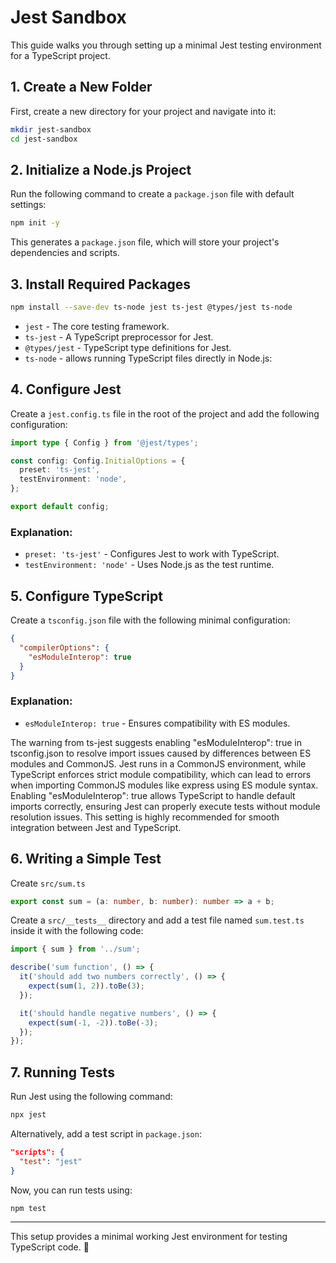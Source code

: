 # Jest Sandbox

This guide walks you through setting up a minimal Jest testing environment for a TypeScript project.

## 1. Create a New Folder

First, create a new directory for your project and navigate into it:

```sh
mkdir jest-sandbox
cd jest-sandbox
```

## 2. Initialize a Node.js Project

Run the following command to create a `package.json` file with default settings:

```sh
npm init -y
```

This generates a `package.json` file, which will store your project's dependencies and scripts.

## 3. Install Required Packages

```sh
npm install --save-dev ts-node jest ts-jest @types/jest ts-node
```

- `jest` - The core testing framework.
- `ts-jest` - A TypeScript preprocessor for Jest.
- `@types/jest` - TypeScript type definitions for Jest.
- `ts-node` - allows running TypeScript files directly in Node.js:

## 4. Configure Jest

Create a `jest.config.ts` file in the root of the project and add the following configuration:

```ts
import type { Config } from '@jest/types';

const config: Config.InitialOptions = {
  preset: 'ts-jest',
  testEnvironment: 'node',
};

export default config;
```

### Explanation:

- `preset: 'ts-jest'` - Configures Jest to work with TypeScript.
- `testEnvironment: 'node'` - Uses Node.js as the test runtime.

## 5. Configure TypeScript

Create a `tsconfig.json` file with the following minimal configuration:

```json
{
  "compilerOptions": {
    "esModuleInterop": true
  }
}
```

### Explanation:

- `esModuleInterop: true` - Ensures compatibility with ES modules.

The warning from ts-jest suggests enabling "esModuleInterop": true in tsconfig.json to resolve import issues caused by differences between ES modules and CommonJS. Jest runs in a CommonJS environment, while TypeScript enforces strict module compatibility, which can lead to errors when importing CommonJS modules like express using ES module syntax. Enabling "esModuleInterop": true allows TypeScript to handle default imports correctly, ensuring Jest can properly execute tests without module resolution issues. This setting is highly recommended for smooth integration between Jest and TypeScript.

## 6. Writing a Simple Test

Create `src/sum.ts`

```ts
export const sum = (a: number, b: number): number => a + b;
```

Create a `src/__tests__` directory and add a test file named `sum.test.ts` inside it with the following code:

```ts
import { sum } from '../sum';

describe('sum function', () => {
  it('should add two numbers correctly', () => {
    expect(sum(1, 2)).toBe(3);
  });

  it('should handle negative numbers', () => {
    expect(sum(-1, -2)).toBe(-3);
  });
});
```

## 7. Running Tests

Run Jest using the following command:

```sh
npx jest
```

Alternatively, add a test script in `package.json`:

```json
"scripts": {
  "test": "jest"
}
```

Now, you can run tests using:

```sh
npm test
```

---

This setup provides a minimal working Jest environment for testing TypeScript code. 🚀
